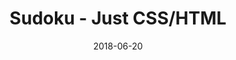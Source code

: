 ---
title: 'Sudoku - Just CSS/HTML'
description: 'Complete a sudoku puzzle without Javascript or server-side interaction.'
gametype: 'easy'
gameid: 21
date: 2018-06-20
tags: []
draft: false
type: 'games'
num19: [{'idx':1,'arr1':[1,2,3,4,5,6,7,8,9],'arr2':[1,2,3,4,5,6,7,8,9]},{'idx':2,'arr1':[1,2,3,4,5,6,7,8,9],'arr2':[1,2,3,4,5,6,7,8,9]},{'idx':3,'arr1':[1,2,3,4,5,6,7,8,9],'arr2':[1,2,3,4,5,6,7,8,9]},{'idx':4,'arr1':[1,2,3,4,5,6,7,8,9],'arr2':[1,2,3,4,5,6,7,8,9]},{'idx':5,'arr1':[1,2,3,4,5,6,7,8,9],'arr2':[1,2,3,4,5,6,7,8,9]},{'idx':6,'arr1':[1,2,3,4,5,6,7,8,9],'arr2':[1,2,3,4,5,6,7,8,9]},{'idx':7,'arr1':[1,2,3,4,5,6,7,8,9],'arr2':[1,2,3,4,5,6,7,8,9]},{'idx':8,'arr1':[1,2,3,4,5,6,7,8,9],'arr2':[1,2,3,4,5,6,7,8,9]},{'idx':9,'arr1':[1,2,3,4,5,6,7,8,9],'arr2':[1,2,3,4,5,6,7,8,9]}]
puzzle: [[4, 5, 0, 9, 0, 0, 0, 8, 3], [2, 6, 0, 0, 0, 7, 0, 4, 9], [0, 0, 0, 8, 0, 0, 0, 0, 0], [0, 2, 0, 0, 5, 0, 3, 0, 8], [0, 0, 0, 3, 0, 1, 0, 0, 0], [1, 0, 3, 0, 9, 0, 0, 2, 0], [0, 0, 0, 0, 0, 6, 0, 0, 0], [6, 7, 0, 2, 0, 0, 0, 5, 1], [8, 1, 0, 0, 0, 9, 0, 3, 2]]
layout: 'sudokucssstatic'
---
